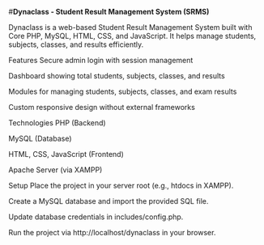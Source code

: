 #**Dynaclass - Student Result Management System (SRMS)**


Dynaclass is a web-based Student Result Management System built with Core PHP, MySQL, HTML, CSS, and JavaScript. It helps manage students, subjects, classes, and results efficiently.

Features
Secure admin login with session management

Dashboard showing total students, subjects, classes, and results

Modules for managing students, subjects, classes, and exam results

Custom responsive design without external frameworks

Technologies
PHP (Backend)

MySQL (Database)

HTML, CSS, JavaScript (Frontend)

Apache Server (via XAMPP)

Setup
Place the project in your server root (e.g., htdocs in XAMPP).

Create a MySQL database and import the provided SQL file.

Update database credentials in includes/config.php.

Run the project via http://localhost/dynaclass in your browser.
